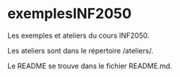 # exemplesINF2050
Les exemples et ateliers du cours INF2050.

Les ateliers sont dans le répertoire /ateliers/.

Le README se trouve dans le fichier README.md.
